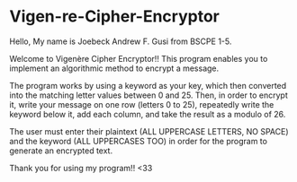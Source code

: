 # Vigen-re-Cipher-Encryptor

Hello, My name is Joebeck Andrew F. Gusi from BSCPE 1-5.

Welcome to Vigenère Cipher Encryptor!! This program enables you to 
implement an algorithmic method to encrypt a message.

The program works by using a keyword as your key, which then converted into the matching letter values between 0 and 25. 
Then, in order to encrypt it, write your message on one row (letters 0 to 25), repeatedly write the keyword below it, 
add each column, and take the result as a modulo of 26. 

The user must enter their plaintext (ALL UPPERCASE LETTERS, NO SPACE)
and the keyword (ALL UPPERCASES TOO) in order for the program to generate an encrypted text.

Thank you for using my program!! <33




